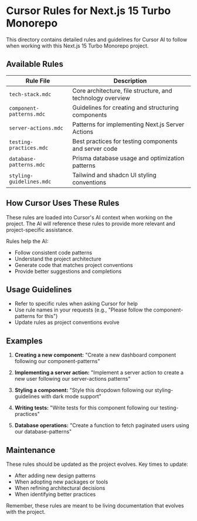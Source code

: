 # Cursor Rules for Next.js 15 Turbo Monorepo

This directory contains detailed rules and guidelines for Cursor AI to follow when working with this Next.js 15 Turbo Monorepo project.

## Available Rules

| Rule File                | Description                                                |
| ------------------------ | ---------------------------------------------------------- |
| `tech-stack.mdc`         | Core architecture, file structure, and technology overview |
| `component-patterns.mdc` | Guidelines for creating and structuring components         |
| `server-actions.mdc`     | Patterns for implementing Next.js Server Actions           |
| `testing-practices.mdc`  | Best practices for testing components and server code      |
| `database-patterns.mdc`  | Prisma database usage and optimization patterns            |
| `styling-guidelines.mdc` | Tailwind and shadcn UI styling conventions                 |

## How Cursor Uses These Rules

These rules are loaded into Cursor's AI context when working on the project. The AI will reference these rules to provide more relevant and project-specific assistance.

Rules help the AI:

- Follow consistent code patterns
- Understand the project architecture
- Generate code that matches project conventions
- Provide better suggestions and completions

## Usage Guidelines

- Refer to specific rules when asking Cursor for help
- Use rule names in your requests (e.g., "Please follow the component-patterns for this")
- Update rules as project conventions evolve

## Examples

1. **Creating a new component:**
   "Create a new dashboard component following our component-patterns"

2. **Implementing a server action:**
   "Implement a server action to create a new user following our server-actions patterns"

3. **Styling a component:**
   "Style this dropdown following our styling-guidelines with dark mode support"

4. **Writing tests:**
   "Write tests for this component following our testing-practices"

5. **Database operations:**
   "Create a function to fetch paginated users using our database-patterns"

## Maintenance

These rules should be updated as the project evolves. Key times to update:

- After adding new design patterns
- When adopting new packages or tools
- When refining architectural decisions
- When identifying better practices

Remember, these rules are meant to be living documentation that evolves with the project.
